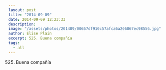 ```yaml
---
layout: post
title: "2014-09-09"
date: 2014-09-09 12:23:33
description: 
image: "/assets/photos/201409/00657df910c57afca6a206067ec98556.jpg"
author: Elise Plain
excerpt: 525. Buena compañía
tags: 
  - all
---
```


525. Buena compañía
<p></p>
